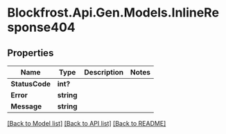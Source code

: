 # Blockfrost.Api.Gen.Models.InlineResponse404
## Properties

Name | Type | Description | Notes
------------ | ------------- | ------------- | -------------
**StatusCode** | **int?** |  | 
**Error** | **string** |  | 
**Message** | **string** |  | 

[[Back to Model list]](../README.md#documentation-for-models) [[Back to API list]](../README.md#documentation-for-api-endpoints) [[Back to README]](../README.md)

